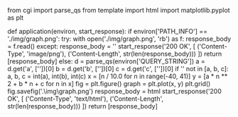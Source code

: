 from cgi import parse_qs
from template import html
import matplotlib.pyplot as plt

def application(environ, start_response):
    if environ['PATH_INFO'] == './img/graph.png':
        try:
            with open('./img/graph.png', 'rb') as f:
                response_body = f.read()
        except:
            response_body = ''
        start_response('200 OK', [
            ('Content-Type', 'image/png'),
            ('Content-Length', str(len(response_body)))
        ])
        return [response_body]
    else:
        d = parse_qs(environ['QUERY_STRING'])
        a = d.get('a', [''])[0]
        b = d.get('b', [''])[0]
        c = d.get('c', [''])[0]
        if '' not in [a, b, c]:
            a, b, c = int(a), int(b), int(c)
            x = [n / 10.0 for n in range(-40, 41)]
            y = [a * n ** 2 + b * n + c for n in x]
            fig = plt.figure()
            graph = plt.plot(x, y)
            plt.grid()
            fig.savefig('.\img\graph.png')
        response_body = html
        start_response('200 OK', [
            ('Content-Type', 'text/html'),
            ('Content-Length', str(len(response_body)))
        ])
        return [response_body]
